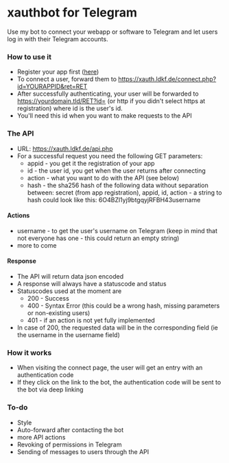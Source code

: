 # xauthbot for Telegram

Use my bot to connect your webapp or software to Telegram and let users log in with their Telegram accounts.

### How to use it
 * Register your app first ([here](https://xauth.ldf.de/registerapp.php))
 * To connect a user, forward them to https://xauth.ldkf.de/connect.php?id=YOURAPPID&ret=RET
 * After successfully authenticating, your user will be forwarded to https://yourdomain.tld/RET?id= (or http if you didn't select https at registration) where id is the user's id.
 * You'll need this id when you want to make requests to the API

### The API

 * URL: https://xauth.ldkf.de/api.php
 * For a successful request you need the following GET parameters:
    * appid - you get it the registration of your app
    * id - the user id, you get when the user returns after connecting
    * action - what you want to do with the API (see below)
    * hash - the sha256 hash of the following data without separation between: secret (from app registration), appid, id, action - a string to hash could look like this: 6O4BZl1yj9btgqyjRFBH43username

#### Actions

* username - to get the user's username on Telegram (keep in mind that not everyone has one - this could return an empty string)
* more to come

#### Response

* The API will return data json encoded
* A response will always have a statuscode and status
* Statuscodes used at the moment are
    * 200 - Success
    * 400 - Syntax Error (this could be a wrong hash, missing parameters or non-existing users)
    * 401 - if an action is not yet fully implemented
* In case of 200, the requested data will be in the corresponding field (ie the username in the username field)

### How it works

* When visiting the connect page, the user will get an entry with an authentication code
* If they click on the link to the bot, the authentication code will be sent to the bot via deep linking


### To-do
* Style
* Auto-forward after contacting the bot
* more API actions
* Revoking of permissions in Telegram
* Sending of messages to users through the API
